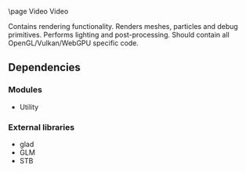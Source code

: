 \page Video Video

Contains rendering functionality. Renders meshes, particles and debug primitives. Performs lighting and post-processing. Should contain all OpenGL/Vulkan/WebGPU specific code.

## Dependencies
### Modules
- Utility

### External libraries
- glad
- GLM
- STB
